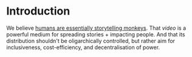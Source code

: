 # Introduction
We believe [humans are essentially storytelling monkeys](http://www.psupress.org/books/titles/978-0-271-06630-1.html). That _video_ is a powerful medium for spreading stories + impacting people. And that its distribution shouldn't be oligarchically controlled, but rather aim for inclusiveness, cost-efficiency, and decentralisation of power.
